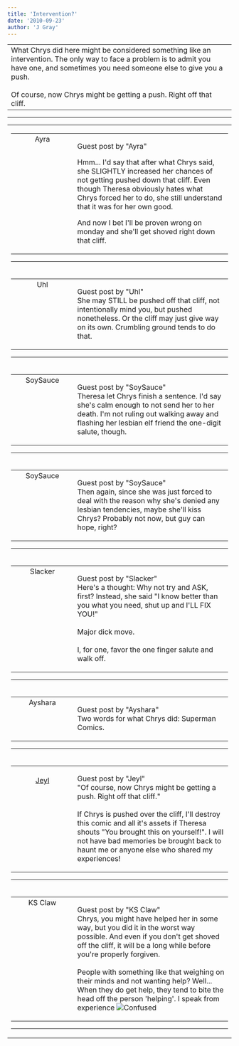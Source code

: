 ```yaml
---
title: 'Intervention?'
date: '2010-09-23'
author: 'J Gray'
---
```


<div>
<!-- Main content here -->
<table border="0" class="post"><tbody><tr><td>
   
   <div class="post_body">
       What Chrys did here might be considered something like an intervention. The only way to face a problem is to admit you have one, and sometimes you need someone else to give you a push.<br><br>Of course, now Chrys might be getting a push. Right off that cliff.<br>
   </div>
   </td></tr>
   </tbody></table><hr><table style="width:100%; border:0;" class="comment_table"><tbody><tr><td width="100%"><a name=""> </a><div style="width:100%;" class="comment"><table border="0" width="100%"><tbody><tr><td align="center" valign="top" width="125">
<span class="comment_title"><center>Ayra<br></center><a name="218">&nbsp;</a></span><br>
<center><img src="https://www.gravatar.com/avatar.php?gravatar_id=92987eee74834fecd463429085c378ae&amp;default=http%3A%2F%2Fmysteriesofthearcana.com%2Ftemplates%2Fmain%2Fimages%2Favatar.gif&amp;size=80&amp;rating=g" border="0" alt=""></center>
</td>
<td valign="top">


<p class="comment_text"> </p><p class="comment_text"><span class="forum_info">Guest post by "Ayra"</span><br> </p><p>Hmm... I'd say that after what Chrys said, she SLIGHTLY increased her chances of not getting pushed down that cliff. Even though Theresa obviously hates what Chrys forced her to do, she still understand that it was for her own good. </p> <p>And now I bet&nbsp;I'll be proven wrong&nbsp;on monday&nbsp;and she'll get shoved right down that cliff. </p>
 

</td></tr></tbody></table>
<hr></div></td></tr><tr><td width="100%"><a name=""> </a><div style="width:100%;" class="comment"><table border="0" width="100%"><tbody><tr><td align="center" valign="top" width="125">
<span class="comment_title"><center>Uhl<br></center><a name="219">&nbsp;</a></span><br>
<center><img src="https://www.gravatar.com/avatar.php?gravatar_id=e97cdf9829a7ba88e5e10e1f4633b131&amp;default=http%3A%2F%2Fmysteriesofthearcana.com%2Ftemplates%2Fmain%2Fimages%2Favatar.gif&amp;size=80&amp;rating=g" border="0" alt=""></center>
</td>
<td valign="top">


<p class="comment_text"> </p><p class="comment_text"><span class="forum_info">Guest post by "Uhl"</span><br> She may STILL be pushed off that cliff, not intentionally mind you, but pushed nonetheless. Or the cliff may just give way on its own. Crumbling ground tends to do that.<br></p>
 

</td></tr></tbody></table>
<hr></div></td></tr><tr><td width="100%"><a name=""> </a><div style="width:100%;" class="comment"><table border="0" width="100%"><tbody><tr><td align="center" valign="top" width="125">
<span class="comment_title"><center>SoySauce<br></center><a name="220">&nbsp;</a></span><br>
<center><img src="https://www.gravatar.com/avatar.php?gravatar_id=8d8e09efebbafa74944ccde87d7fc3da&amp;default=http%3A%2F%2Fmysteriesofthearcana.com%2Ftemplates%2Fmain%2Fimages%2Favatar.gif&amp;size=80&amp;rating=g" border="0" alt=""></center>
</td>
<td valign="top">


<p class="comment_text"> </p><p class="comment_text"><span class="forum_info">Guest post by "SoySauce"</span><br> Theresa let Chrys finish a sentence. I'd say she's calm enough to not send her to her death. I'm not ruling out walking away and flashing her lesbian elf friend the one-digit salute, though.</p>
 

</td></tr></tbody></table>
<hr></div></td></tr><tr><td width="100%"><a name=""> </a><div style="width:100%;" class="comment"><table border="0" width="100%"><tbody><tr><td align="center" valign="top" width="125">
<span class="comment_title"><center>SoySauce<br></center><a name="221">&nbsp;</a></span><br>
<center><img src="https://www.gravatar.com/avatar.php?gravatar_id=8d8e09efebbafa74944ccde87d7fc3da&amp;default=http%3A%2F%2Fmysteriesofthearcana.com%2Ftemplates%2Fmain%2Fimages%2Favatar.gif&amp;size=80&amp;rating=g" border="0" alt=""></center>
</td>
<td valign="top">


<p class="comment_text"> </p><p class="comment_text"><span class="forum_info">Guest post by "SoySauce"</span><br> Then again, since she was just forced to deal with the reason why she's denied any lesbian tendencies, maybe she'll kiss Chrys? Probably not now, but guy can hope, right?</p>
 

</td></tr></tbody></table>
<hr></div></td></tr><tr><td width="100%"><a name=""> </a><div style="width:100%;" class="comment"><table border="0" width="100%"><tbody><tr><td align="center" valign="top" width="125">
<span class="comment_title"><center>Slacker<br></center><a name="222">&nbsp;</a></span><br>
<center><img src="https://www.gravatar.com/avatar.php?gravatar_id=6a7ec9d79203de1c2e122ff17e0c1b0f&amp;default=http%3A%2F%2Fmysteriesofthearcana.com%2Ftemplates%2Fmain%2Fimages%2Favatar.gif&amp;size=80&amp;rating=g" border="0" alt=""></center>
</td>
<td valign="top">


<p class="comment_text"> </p><p class="comment_text"><span class="forum_info">Guest post by "Slacker"</span><br> Here's a thought: Why not try and ASK, first? Instead, she said "I know better than you what you need, shut up and I'LL FIX YOU!"
<br>
<br>Major dick move. 
<br>
<br>I, for one, favor the one finger salute and walk off.</p>
 

</td></tr></tbody></table>
<hr></div></td></tr><tr><td width="100%"><a name=""> </a><div style="width:100%;" class="comment"><table border="0" width="100%"><tbody><tr><td align="center" valign="top" width="125">
<span class="comment_title"><center>Ayshara<br></center><a name="223">&nbsp;</a></span><br>
<center><img src="https://www.gravatar.com/avatar.php?gravatar_id=2bc0973a3a7bb4388f8c16a7cf1ea61e&amp;default=http%3A%2F%2Fmysteriesofthearcana.com%2Ftemplates%2Fmain%2Fimages%2Favatar.gif&amp;size=80&amp;rating=g" border="0" alt=""></center>
</td>
<td valign="top">


<p class="comment_text"> </p><p class="comment_text"><span class="forum_info">Guest post by "Ayshara"</span><br> Two words for what Chrys did: Superman Comics.<br></p>
 

</td></tr></tbody></table>
<hr></div></td></tr><tr><td width="100%"><a name=""> </a><div style="width:100%;" class="comment"><table border="0" width="100%"><tbody><tr><td align="center" valign="top" width="125">
<span class="comment_title"><center><br><a href="https://themacsmith.com" target="_blank">Jeyl</a><br></center><a name="224">&nbsp;</a></span><br>
<center><img src="https://www.gravatar.com/avatar.php?gravatar_id=7779b6602e407995035d1fa4f40f7502&amp;default=http%3A%2F%2Fmysteriesofthearcana.com%2Ftemplates%2Fmain%2Fimages%2Favatar.gif&amp;size=80&amp;rating=g" border="0" alt=""></center>
</td>
<td valign="top">


<p class="comment_text"> </p><p class="comment_text"><span class="forum_info">Guest post by "Jeyl"</span><br> "Of course, now Chrys might be getting a push. Right off that cliff."
<br>
<br>If Chrys is pushed over the cliff, I'll destroy this comic and all it's assets if Theresa shouts "You brought this on yourself!". I will not have bad memories be brought back to haunt me or anyone else who shared my experiences!</p>
 

</td></tr></tbody></table>
<hr></div></td></tr><tr><td width="100%"><a name=""> </a><div style="width:100%;" class="comment"><table border="0" width="100%"><tbody><tr><td align="center" valign="top" width="125">
<span class="comment_title"><center>KS Claw<br></center><a name="225">&nbsp;</a></span><br>
<center><img src="https://www.gravatar.com/avatar.php?gravatar_id=7fdfd68349ab95a2221531bac3a87b6b&amp;default=http%3A%2F%2Fmysteriesofthearcana.com%2Ftemplates%2Fmain%2Fimages%2Favatar.gif&amp;size=80&amp;rating=g" border="0" alt=""></center>
</td>
<td valign="top">


<p class="comment_text"> </p><p class="comment_text"><span class="forum_info">Guest post by "KS Claw"</span><br> Chrys, you might have helped her in some way, but you did it in the worst way possible. And even if you don't get shoved off the cliff, it will be a long while before you're properly forgiven. <br><br>People with something like that weighing on their minds and not wanting help? Well... When they do get help, they tend to bite the head off the person 'helping'. I speak from experience <img src="/smilies/confused4.gif" alt="Confused" border="0"><br></p>
 

</td></tr></tbody></table>
<hr></div></td></tr></tbody></table>
<!-- End main content -->
              </div>
